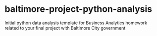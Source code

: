 # baltimore-project-python-analysis
Initial python data analysis template for Business Analytics homework related to your final project with Baltimore City government
